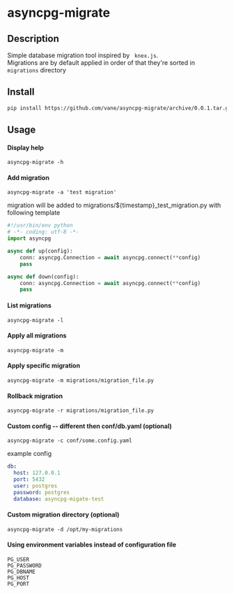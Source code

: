 asyncpg-migrate
====
  
## Description

Simple database migration tool inspired by ``` knex.js```.  
Migrations are by default applied in order of that they're sorted in ```migrations``` directory 

## Install
```bash
pip install https://github.com/vane/asyncpg-migrate/archive/0.0.1.tar.gz
```
## Usage

#### Display help
```
asyncpg-migrate -h
```

#### Add migration
```
asyncpg-migrate -a 'test migration'
```
migration will be added to migrations/${timestamp}_test_migration.py 
with following template
 
```python
#!/usr/bin/env python
# -*- coding: utf-8 -*-
import asyncpg

async def up(config):
    conn: asyncpg.Connection = await asyncpg.connect(**config)
    pass

async def down(config):
    conn: asyncpg.Connection = await asyncpg.connect(**config)
    pass
```

#### List migrations
```
asyncpg-migrate -l
``` 

#### Apply all migrations
```
asyncpg-migrate -m
```

#### Apply specific migration
```
asyncpg-migrate -m migrations/migration_file.py
```

#### Rollback migration
```
asyncpg-migrate -r migrations/migration_file.py
```

#### Custom config -- different then conf/db.yaml (optional)
```
asyncpg-migrate -c conf/some.config.yaml
```

example config
```yaml
db:
  host: 127.0.0.1
  port: 5432
  user: postgres
  password: postgres
  database: asyncpg-migate-test
```

#### Custom migration directory (optional)
```
asyncpg-migrate -d /opt/my-migrations
```

#### Using environment variables instead of configuration file
```
PG_USER
PG_PASSWORD
PG_DBNAME
PG_HOST
PG_PORT
``` 
